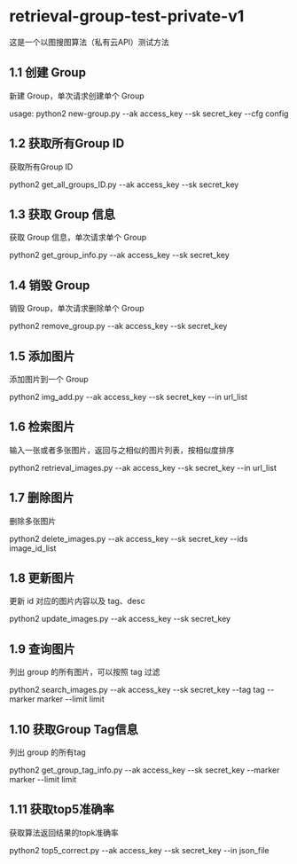 # retrieval-group-test-private-v1
这是一个以图搜图算法（私有云API）测试方法

## 1.1 创建 Group

新建 Group，单次请求创建单个 Group

usage: python2 new-group.py --ak access_key --sk secret_key --cfg config

## 1.2 获取所有Group ID

获取所有Group ID

python2 get_all_groups_ID.py --ak access_key --sk secret_key

## 1.3 获取 Group 信息

获取 Group 信息，单次请求单个 Group

python2 get_group_info.py --ak access_key --sk secret_key

## 1.4 销毁 Group

销毁 Group，单次请求删除单个 Group

python2 remove_group.py --ak access_key --sk secret_key

## 1.5 添加图片 

添加图片到一个 Group

python2 img_add.py --ak access_key --sk secret_key --in url_list

## 1.6 检索图片

输入一张或者多张图片，返回与之相似的图片列表，按相似度排序

python2 retrieval_images.py --ak access_key --sk secret_key --in url_list

## 1.7 删除图片

删除多张图片

python2 delete_images.py --ak access_key --sk secret_key --ids image_id_list

## 1.8 更新图片

更新 id 对应的图片内容以及 tag、desc

python2 update_images.py --ak access_key --sk secret_key

## 1.9 查询图片

列出 group 的所有图片，可以按照 tag 过滤

python2 search_images.py --ak access_key --sk secret_key --tag tag --marker marker --limit limit

## 1.10 获取Group Tag信息

列出 group 的所有tag

python2 get_group_tag_info.py --ak access_key --sk secret_key --marker marker --limit limit

## 1.11 获取top5准确率

获取算法返回结果的topk准确率

python2 top5_correct.py --ak access_key --sk secret_key --in json_file


